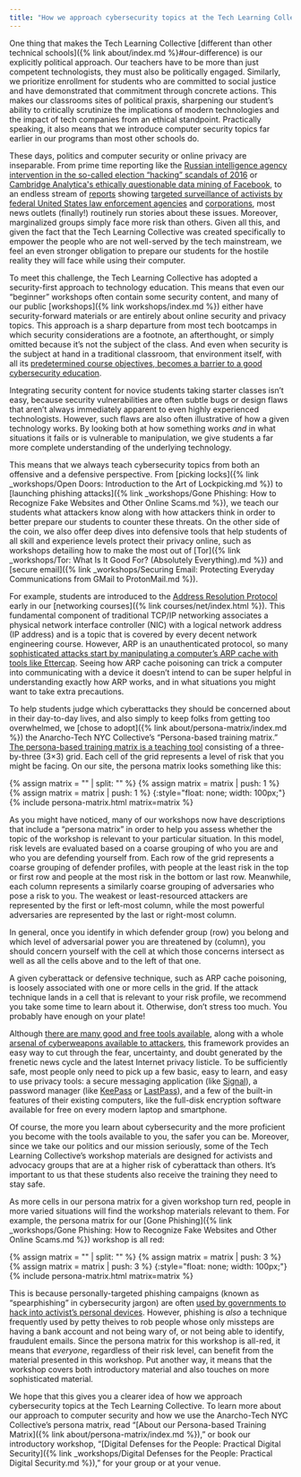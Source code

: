 ```yaml
---
title: "How we approach cybersecurity topics at the Tech Learning Collective"
---
```


One thing that makes the Tech Learning Collective [different than other technical schools]({% link about/index.md %}#our-difference) is our explicitly political approach. Our teachers have to be more than just competent technologists, they must also be politically engaged. Similarly, we prioritize enrollment for students who are committed to social justice and have demonstrated that commitment through concrete actions. This makes our classrooms sites of political praxis, sharpening our student&rsquo;s ability to critically scrutinize the implications of modern technologies and the impact of tech companies from an ethical standpoint. Practically speaking, it also means that we introduce computer security topics far earlier in our programs than most other schools do.

These days, politics and computer security or online privacy are inseparable. From prime time reporting like the [Russian intelligence agency intervention in the so-called election &ldquo;hacking&rdquo; scandals of 2016](https://en.wikipedia.org/wiki/Russian_interference_in_the_2016_United_States_elections) or [Cambridge Analytica's ethically questionable data mining of Facebook](https://www.theguardian.com/technology/2019/mar/17/the-cambridge-analytica-scandal-changed-the-world-but-it-didnt-change-facebook), to an endless stream of [reports](https://www.theguardian.com/us-news/2019/aug/08/fbi-oregon-anti-pipeline-jordan-cove-activists) showing [targeted surveillance of activists by federal United States law enforcement agencies](https://theintercept.com/2018/03/19/black-lives-matter-fbi-surveillance/) and [corporations](https://www.bloomberg.com/features/2015-walmart-union-surveillance/), most news outlets (finally!) routinely run stories about these issues. Moreover, marginalized groups simply face more risk than others. Given all this, and given the fact that the Tech Learning Collective was created specifically to empower the people who are not well-served by the tech mainstream, we feel an even stronger obligation to prepare our students for the hostile reality they will face while using their computer.

To meet this challenge, the Tech Learning Collective has adopted a security-first approach to technology education. This means that even our &ldquo;beginner&rdquo; workshops often contain some security content, and many of our public [workshops]({% link workshops/index.md %}) either have security-forward materials or are entirely about online security and privacy topics. This approach is a sharp departure from most tech bootcamps in which security considerations are a footnote, an afterthought, or simply omitted because it&rsquo;s not the subject of the class. And even when security is the subject at hand in a traditional classroom, that environment itself, with all its [predetermined course objectives, becomes a barrier to a good cybersecurity education](https://www.nytimes.com/2018/11/14/opinion/cybersecurity-education-skills.html).

Integrating security content for novice students taking starter classes isn&rsquo;t easy, because security vulnerabilities are often subtle bugs or design flaws that aren&rsquo;t always immediately apparent to even highly experienced technologists. However, such flaws are also often illustrative of how a given technology works. By looking both at how something works *and* in what situations it fails or is vulnerable to manipulation, we give students a far more complete understanding of the underlying technology.

This means that we always teach cybersecurity topics from both an offensive and a defensive perspective. From [picking locks]({% link _workshops/Open Doors: Introduction to the Art of Lockpicking.md %}) to [launching phishing attacks]({% link _workshops/Gone Phishing: How to Recognize Fake Websites and Other Online Scams.md %}), we teach our students what attackers know along with how attackers think in order to better prepare our students to counter these threats. On the other side of the coin, we also offer deep dives into defensive tools that help students of all skill and experience levels protect their privacy online, such as workshops detailing how to make the most out of [Tor]({% link _workshops/Tor: What Is It Good For? (Absolutely Everything).md %}) and [secure email]({% link _workshops/Securing Email: Protecting Everyday Communications from GMail to ProtonMail.md %}).

For example, students are introduced to the [Address Resolution Protocol](https://en.wikipedia.org/wiki/Address_Resolution_Protocol) early in our [networking courses]({% link courses/net/index.html %}). This fundamental component of traditional TCP/IP networking associates a physical network interface controller (NIC) with a logical network address (IP address) and is a topic that is covered by every decent network engineering course. However, ARP is an unauthenticated protocol, so many [sophisticated attacks start by manipulating a computer&rsquo;s ARP cache with tools like Ettercap](https://www.bleepingcomputer.com/news/security/researchers-hack-surveillance-systems-to-show-fake-video-feed/). Seeing how ARP cache poisoning can trick a computer into communicating with a device it doesn&rsquo;t intend to can be super helpful in understanding exactly how ARP works, and in what situations you might want to take extra precautions.

To help students judge which cyberattacks they should be concerned about in their day-to-day lives, and also simply to keep folks from getting too overwhelmed, we [chose to adopt]({% link about/persona-matrix/index.md %}) the Anarcho-Tech NYC Collective&rsquo;s &ldquo;Persona-based training matrix.&rdquo; [The persona-based training matrix is a teaching tool](https://github.com/AnarchoTechNYC/meta/wiki/Persona-based-training-matrix#the-matrix) consisting of a three-by-three (3&times;3) grid. Each cell of the grid represents a level of risk that you might be facing. On our site, the persona matrix looks something like this:

{% assign matrix = "" | split: "" %}
{% assign matrix = matrix | push: 1 %}
{% assign matrix = matrix | push: 1 %}
{:style="float: none; width: 100px;"}
{% include persona-matrix.html matrix=matrix %}

As you might have noticed, many of our workshops now have descriptions that include a &ldquo;persona matrix&rdquo; in order to help you assess whether the topic of the workshop is relevant to your particular situation. In this model, risk levels are evaluated based on a coarse grouping of who you are and who you are defending yourself from. Each row of the grid represents a coarse grouping of defender profiles, with people at the least risk in the top or first row and people at the most risk in the bottom or last row. Meanwhile, each column represents a similarly coarse grouping of adversaries who pose a risk to you. The weakest or least-resourced attackers are represented by the first or left-most column, while the most powerful adversaries are represented by the last or right-most column.

In general, once you identify in which defender group (row) you belong and which level of adversarial power you are threatened by (column), you should concern yourself with the cell at which those concerns intersect as well as all the cells above and to the left of that one.

A given cyberattack or defensive technique, such as ARP cache poisoning, is loosely associated with one or more cells in the grid. If the attack technique lands in a cell that is relevant to your risk profile, we recommend you take some time to learn about it. Otherwise, don&rsquo;t stress too much. You probably have enough on your plate!

Although [there are many good and free tools available](https://prism-break.org/en/), along with a whole [arsenal of cyberweapons available to attackers](https://github.com/enaqx/awesome-pentest/blob/master/README.md#readme), this framework provides an easy way to cut through the fear, uncertainty, and doubt generated by the frenetic news cycle and the latest Internet privacy listicle. To be sufficiently safe, most people only need to pick up a few basic, easy to learn, and easy to use privacy tools: a secure messaging application (like [Signal](https://signal.org/)), a password manager (like [KeePass](https://keepass.info/) or [LastPass](https://lastpass.com/)), and a few of the built-in features of their existing computers, like the full-disk encryption software available for free on every modern laptop and smartphone.

Of course, the more you learn about cybersecurity and the more proficient you become with the tools available to you, the safer you can be. Moreover, since we take our politics and our mission seriously, some of the Tech Learning Collective&rsquo;s workshop materials are designed for activists and advocacy groups that are at a higher risk of cyberattack than others. It&rsquo;s important to us that these students also receive the training they need to stay safe.

As more cells in our persona matrix for a given workshop turn red, people in more varied situations will find the workshop materials relevant to them. For example, the persona matrix for our [Gone Phishing]({% link _workshops/Gone Phishing: How to Recognize Fake Websites and Other Online Scams.md %}) workshop is all red:

{% assign matrix = "" | split: "" %}
{% assign matrix = matrix | push: 3 %}
{% assign matrix = matrix | push: 3 %}
{:style="float: none; width: 100px;"}
{% include persona-matrix.html matrix=matrix %}

This is because personally-targeted phishing campaigns (known as &ldquo;spearphishing&rdquo; in cybersecurity jargon) are often [used by governments to hack into activist&rsquo;s personal devices](https://citizenlab.org/2016/08/million-dollar-dissident-iphone-zero-day-nso-group-uae/). However, phishing is *also* a technique frequently used by petty theives to rob people whose only missteps are having a bank account and not being wary of, or not being able to identify, fraudulent emails. Since the persona matrix for this workshop is all-red, it means that *everyone*, regardless of their risk level, can benefit from the material presented in this workshop. Put another way, it means that the workshop covers both introductory material and also touches on more sophisticated material.

We hope that this gives you a clearer idea of how we approach cybersecurity topics at the Tech Learning Collective. To learn more about our approach to computer security and how we use the Anarcho-Tech NYC Collective&rsquo;s persona matrix, read &ldquo;[About our Persona-based Training Matrix]({% link about/persona-matrix/index.md %}),&rdquo; or book our introductory workshop, &ldquo;[Digital Defenses for the People: Practical Digital Security]({% link _workshops/Digital Defenses for the People: Practical Digital Security.md %}),&rdquo; for your group or at your venue.
